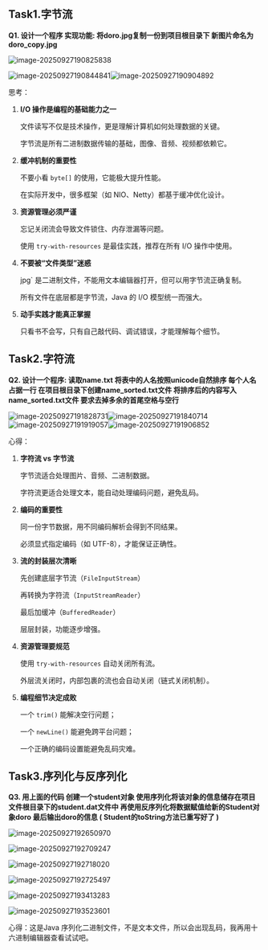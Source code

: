 ## Task1.字节流

**Q1. 设计一个程序 实现功能: 将doro.jpg复制一份到项目根目录下 新图片命名为doro_copy.jpg**

![image-20250927190825838](C:\Users\Admin\AppData\Roaming\Typora\typora-user-images\image-20250927190825838.png)

![image-20250927190844841](C:\Users\Admin\AppData\Roaming\Typora\typora-user-images\image-20250927190844841.png)![image-20250927190904892](C:\Users\Admin\AppData\Roaming\Typora\typora-user-images\image-20250927190904892.png)

思考：

1. **I/O 操作是编程的基础能力之一**

   文件读写不仅是技术操作，更是理解计算机如何处理数据的关键。

   字节流是所有二进制数据传输的基础，图像、音频、视频都依赖它。

2. **缓冲机制的重要性**

   不要小看 `byte[]` 的使用，它能极大提升性能。

   在实际开发中，很多框架（如 NIO、Netty）都基于缓冲优化设计。

3. **资源管理必须严谨**

   忘记关闭流会导致文件锁住、内存泄漏等问题。

   使用 `try-with-resources` 是最佳实践，推荐在所有 I/O 操作中使用。

4. **不要被“文件类型”迷惑**

   jpg` 是二进制文件，不能用文本编辑器打开，但可以用字节流正确复制。

   所有文件在底层都是字节流，Java 的 I/O 模型统一而强大。

5. **动手实践才能真正掌握**

   只看书不会写，只有自己敲代码、调试错误，才能理解每个细节。

## Task2.字符流

**Q2. 设计一个程序: 读取name.txt 将表中的人名按照unicode自然排序 每个人名占据一行 在项目根目录下创建name_sorted.txt文件 将排序后的内容写入name_sorted.txt文件 要求去掉多余的首尾空格与空行**

![image-20250927191828731](C:\Users\Admin\AppData\Roaming\Typora\typora-user-images\image-20250927191828731.png)![image-20250927191840714](C:\Users\Admin\AppData\Roaming\Typora\typora-user-images\image-20250927191840714.png)![image-20250927191919057](C:\Users\Admin\AppData\Roaming\Typora\typora-user-images\image-20250927191919057.png)![image-20250927191906852](C:\Users\Admin\AppData\Roaming\Typora\typora-user-images\image-20250927191906852.png)

心得：

1. **字符流 vs 字节流**

   字节流适合处理图片、音频、二进制数据。

   字符流更适合处理文本，能自动处理编码问题，避免乱码。

2. **编码的重要性**

   同一份字节数据，用不同编码解析会得到不同结果。

   必须显式指定编码（如 UTF-8），才能保证正确性。

3. **流的封装层次清晰**

   先创建底层字节流（`FileInputStream`）

   再转换为字符流（`InputStreamReader`）

   最后加缓冲（`BufferedReader`）

   层层封装，功能逐步增强。

4. **资源管理要规范**

   使用 `try-with-resources` 自动关闭所有流。

   外层流关闭时，内部包裹的流也会自动关闭（链式关闭机制）。

5. **编程细节决定成败**

   一个 `trim()` 能解决空行问题；

   一个 `newLine()` 能避免跨平台问题；

   一个正确的编码设置能避免乱码灾难。

## Task3.序列化与反序列化

**Q3. 用上面的代码 创建一个student对象 使用序列化将该对象的信息储存在项目文件根目录下的student.dat文件中 再使用反序列化将数据赋值给新的Student对象doro 最后输出doro的信息 ( Student的toString方法已重写好了 )**

![image-20250927192650970](C:\Users\Admin\AppData\Roaming\Typora\typora-user-images\image-20250927192650970.png)

![image-20250927192709247](C:\Users\Admin\AppData\Roaming\Typora\typora-user-images\image-20250927192709247.png)

![image-20250927192718020](C:\Users\Admin\AppData\Roaming\Typora\typora-user-images\image-20250927192718020.png)

![image-20250927192725497](C:\Users\Admin\AppData\Roaming\Typora\typora-user-images\image-20250927192725497.png)

![image-20250927193413283](C:\Users\Admin\AppData\Roaming\Typora\typora-user-images\image-20250927193413283.png)

![image-20250927193523601](C:\Users\Admin\AppData\Roaming\Typora\typora-user-images\image-20250927193523601.png)

心得：这是Java 序列化二进制文件，不是文本文件，所以会出现乱码，我再用十六进制编辑器查看试试吧。